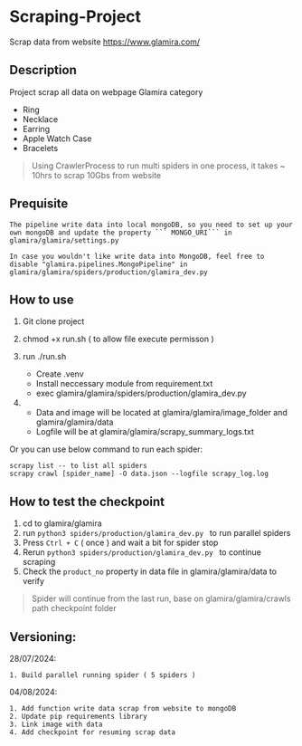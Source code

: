 # Scraping-Project
Scrap data from website https://www.glamira.com/



## Description
Project scrap all data on webpage Glamira category
 * Ring
 * Necklace
 * Earring
 * Apple Watch Case 
 * Bracelets

> Using CrawlerProcess to run multi spiders in one process, it takes ~ 10hrs to scrap 10Gbs from website

## Prequisite
    
    The pipeline write data into local mongoDB, so you need to set up your own mongoDB and update the property ``` MONGO_URI``` in glamira/glamira/settings.py

    In case you wouldn't like write data into MongoDB, feel free to disable "glamira.pipelines.MongoPipeline" in  glamira/glamira/spiders/production/glamira_dev.py


## How to use

1. Git clone project
2. chmod +x run.sh ( to allow file execute permisson )
3. run ./run.sh 
    * Create .venv 
    * Install neccessary module from requirement.txt
    * exec glamira/glamira/spiders/production/glamira_dev.py

4. 
    * Data and image will be located at glamira/glamira/image_folder and glamira/glamira/data
    * Logfile will be at glamira/glamira/scrapy_summary_logs.txt


Or you can use below command to run each spider:
```
scrapy list -- to list all spiders
scrapy crawl [spider_name] -O data.json --logfile scrapy_log.log
```





## How to test the checkpoint

1. cd to glamira/glamira
2. run ```python3 spiders/production/glamira_dev.py ``` to run parallel spiders
3. Press ``` Ctrl + C ``` ( once ) and wait a bit for spider stop
4. Rerun ```python3 spiders/production/glamira_dev.py ``` to continue scraping
5. Check the ```product_no``` property in data file in glamira/glamira/data to verify
> Spider will continue from the last run, base on glamira/glamira/crawls path checkpoint folder


## Versioning:

28/07/2024:

    1. Build parallel running spider ( 5 spiders )

04/08/2024:

    1. Add function write data scrap from website to mongoDB
    2. Update pip requirements library
    3. Link image with data 
    4. Add checkpoint for resuming scrap data




